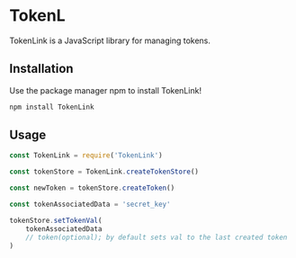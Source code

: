 # TokenL

TokenLink is a JavaScript library for managing tokens.

## Installation

Use the package manager npm to install TokenLink!

```bash
npm install TokenLink
```

## Usage

```javascript
const TokenLink = require('TokenLink')

const tokenStore = TokenLink.createTokenStore()

const newToken = tokenStore.createToken()

const tokenAssociatedData = 'secret_key'

tokenStore.setTokenVal(
	tokenAssociatedData
	// token(optional); by default sets val to the last created token
) 

```
